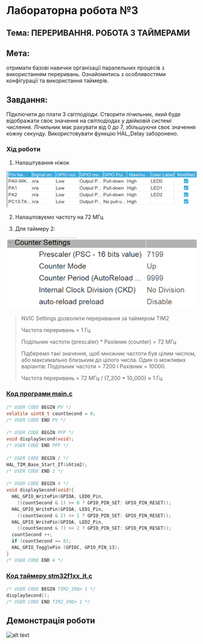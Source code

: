 # Лабораторна робота №3
## Тема: ПЕРЕРИВАННЯ. РОБОТА З ТАЙМЕРАМИ
## Мета: 
отримати базові навички організації паралельних процесів з
використанням переривань. Ознайомитись з особливостями конфігурації та
використання таймерів.

## Завдання:

Підключити до плати 3 світлодіоди. Створити лічильник, який 
буде відображати своє значення на світлодіодах у двійковій системі 
числення. Лічильник має рахувати від 0 до 7, збільшуючи своє значення 
кожну секунду. Використовувати функцію HAL_Delay заборонено.

### Хід роботи

1. Налаштування ніжок

![alt text](READMEfiles/image-2.png)

2. Налаштовуємо частоту на 72 МГц

3. Для таймеру 2:

![alt text](READMEfiles/image-3.png)

> NVIC Settings дозволити переривання за таймером TIM2
>
> Частота переривань = 1 Гц
>
> Подільник частоти (prescaler) * Рахівник (counter) = 72 МГц
>
> Підберемо такі значення, щоб множник частоти був цілим числом, 
або максимально близьким до цілого числа. Один із можливих варіантів: 
Подільник частоти = 7200 і Рахівник = 10000. 
>
> Частота переривань = 72 МГц / (7_200 * 10_000) ≈ 1 Гц


### [Код програми main.c](Core/Src/main.c) 

``` c
/* USER CODE BEGIN PV */
volatile uint8_t countSecond = 0;
/* USER CODE END PV */

/* USER CODE BEGIN PFP */
void displaySecond(void);
/* USER CODE END PFP */

/* USER CODE BEGIN 2 */
HAL_TIM_Base_Start_IT(&htim2);
/* USER CODE END 2 */

/* USER CODE BEGIN 4 */
void displaySecond(void){
  HAL_GPIO_WritePin(GPIOA, LED0_Pin, 
    ((countSecond & 1) >> 0 ? GPIO_PIN_SET: GPIO_PIN_RESET));
  HAL_GPIO_WritePin(GPIOA, LED1_Pin, 
    ((countSecond & 2) >> 1 ? GPIO_PIN_SET: GPIO_PIN_RESET));
  HAL_GPIO_WritePin(GPIOA, LED2_Pin, 
    ((countSecond & 7) >> 2 ? GPIO_PIN_SET: GPIO_PIN_RESET));
  countSecond ++;
  if (countSecond == 8);
  HAL_GPIO_TogglePin (GPIOC, GPIO_PIN_13);
}
/* USER CODE END 4 */
```

### [Код таймеру stm32f1xx_it.c](Core/Src/stm32f1xx_it.c)

``` c
/* USER CODE BEGIN TIM2_IRQn 1 */
displaySecond();
/* USER CODE END TIM2_IRQn 1 */
```

## Демонстрація роботи

![alt text](READMEfiles/3pr_demonstration.gif)